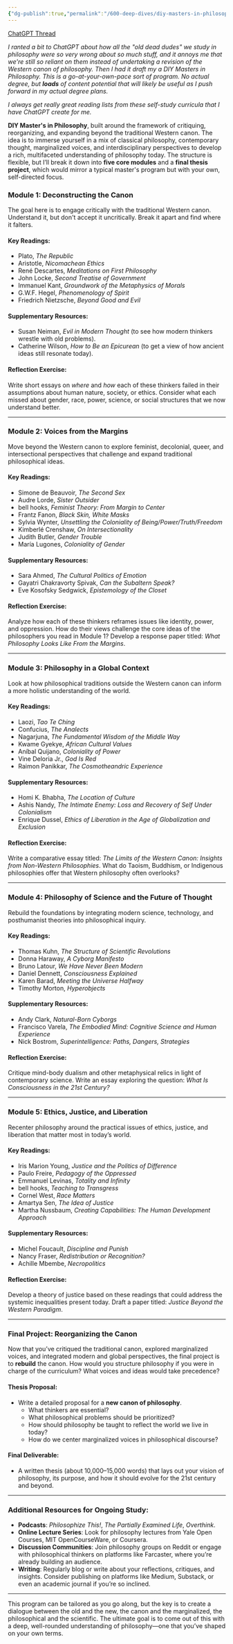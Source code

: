 ```yaml
---
{"dg-publish":true,"permalink":"/600-deep-dives/diy-masters-in-philosophy/diy-masters-in-philosophy-plan/"}
---
```


[ChatGPT Thread](https://chatgpt.com/share/67158b9c-4568-8012-86f9-13a088d080fc)

*I ranted a bit to ChatGPT about how all the "old dead dudes" we study in philosophy were so very wrong about so much stuff, and it annoys me that we're still so reliant on them instead of undertaking a revision of the Western canon of philosophy.  Then I had it draft my a DIY Masters in Philosophy.  This is a go-at-your-own-pace sort of program.  No actual degree, but **loads** of content potential that will likely be useful as I push forward in my actual degree plans.* 

*I always get really great reading lists from these self-study curricula that I have ChatGPT create for me.*

**DIY Master's in Philosophy**, built around the framework of critiquing, reorganizing, and expanding beyond the traditional Western canon. The idea is to immerse yourself in a mix of classical philosophy, contemporary thought, marginalized voices, and interdisciplinary perspectives to develop a rich, multifaceted understanding of philosophy today. The structure is flexible, but I’ll break it down into **five core modules** and a **final thesis project**, which would mirror a typical master's program but with your own, self-directed focus.

### **Module 1: Deconstructing the Canon**  
The goal here is to engage critically with the traditional Western canon. Understand it, but don't accept it uncritically. Break it apart and find where it falters.

#### **Key Readings**:
- Plato, *The Republic*  
- Aristotle, *Nicomachean Ethics*  
- René Descartes, *Meditations on First Philosophy*  
- John Locke, *Second Treatise of Government*  
- Immanuel Kant, *Groundwork of the Metaphysics of Morals*  
- G.W.F. Hegel, *Phenomenology of Spirit*  
- Friedrich Nietzsche, *Beyond Good and Evil*  

#### **Supplementary Resources**:
- Susan Neiman, *Evil in Modern Thought* (to see how modern thinkers wrestle with old problems).
- Catherine Wilson, *How to Be an Epicurean* (to get a view of how ancient ideas still resonate today).

#### **Reflection Exercise**:
Write short essays on *where* and *how* each of these thinkers failed in their assumptions about human nature, society, or ethics. Consider what each missed about gender, race, power, science, or social structures that we now understand better.

---

### **Module 2: Voices from the Margins**  
Move beyond the Western canon to explore feminist, decolonial, queer, and intersectional perspectives that challenge and expand traditional philosophical ideas.

#### **Key Readings**:
- Simone de Beauvoir, *The Second Sex*  
- Audre Lorde, *Sister Outsider*  
- bell hooks, *Feminist Theory: From Margin to Center*  
- Frantz Fanon, *Black Skin, White Masks*  
- Sylvia Wynter, *Unsettling the Coloniality of Being/Power/Truth/Freedom*  
- Kimberlé Crenshaw, *On Intersectionality*  
- Judith Butler, *Gender Trouble*  
- María Lugones, *Coloniality of Gender*  

#### **Supplementary Resources**:
- Sara Ahmed, *The Cultural Politics of Emotion*  
- Gayatri Chakravorty Spivak, *Can the Subaltern Speak?*  
- Eve Kosofsky Sedgwick, *Epistemology of the Closet*  

#### **Reflection Exercise**:
Analyze how each of these thinkers reframes issues like identity, power, and oppression. How do their views challenge the core ideas of the philosophers you read in Module 1? Develop a response paper titled: *What Philosophy Looks Like From the Margins*.

---

### **Module 3: Philosophy in a Global Context**  
Look at how philosophical traditions outside the Western canon can inform a more holistic understanding of the world.

#### **Key Readings**:
- Laozi, *Tao Te Ching*  
- Confucius, *The Analects*  
- Nagarjuna, *The Fundamental Wisdom of the Middle Way*  
- Kwame Gyekye, *African Cultural Values*  
- Aníbal Quijano, *Coloniality of Power*  
- Vine Deloria Jr., *God Is Red*  
- Raimon Panikkar, *The Cosmotheandric Experience*  

#### **Supplementary Resources**:
- Homi K. Bhabha, *The Location of Culture*  
- Ashis Nandy, *The Intimate Enemy: Loss and Recovery of Self Under Colonialism*  
- Enrique Dussel, *Ethics of Liberation in the Age of Globalization and Exclusion*  

#### **Reflection Exercise**:
Write a comparative essay titled: *The Limits of the Western Canon: Insights from Non-Western Philosophies*. What do Taoism, Buddhism, or Indigenous philosophies offer that Western philosophy often overlooks?

---

### **Module 4: Philosophy of Science and the Future of Thought**  
Rebuild the foundations by integrating modern science, technology, and posthumanist theories into philosophical inquiry.

#### **Key Readings**:
- Thomas Kuhn, *The Structure of Scientific Revolutions*  
- Donna Haraway, *A Cyborg Manifesto*  
- Bruno Latour, *We Have Never Been Modern*  
- Daniel Dennett, *Consciousness Explained*  
- Karen Barad, *Meeting the Universe Halfway*  
- Timothy Morton, *Hyperobjects*  

#### **Supplementary Resources**:
- Andy Clark, *Natural-Born Cyborgs*  
- Francisco Varela, *The Embodied Mind: Cognitive Science and Human Experience*  
- Nick Bostrom, *Superintelligence: Paths, Dangers, Strategies*  

#### **Reflection Exercise**:
Critique mind-body dualism and other metaphysical relics in light of contemporary science. Write an essay exploring the question: *What Is Consciousness in the 21st Century?*

---

### **Module 5: Ethics, Justice, and Liberation**  
Recenter philosophy around the practical issues of ethics, justice, and liberation that matter most in today’s world.

#### **Key Readings**:
- Iris Marion Young, *Justice and the Politics of Difference*  
- Paulo Freire, *Pedagogy of the Oppressed*  
- Emmanuel Levinas, *Totality and Infinity*  
- bell hooks, *Teaching to Transgress*  
- Cornel West, *Race Matters*  
- Amartya Sen, *The Idea of Justice*  
- Martha Nussbaum, *Creating Capabilities: The Human Development Approach*  

#### **Supplementary Resources**:
- Michel Foucault, *Discipline and Punish*  
- Nancy Fraser, *Redistribution or Recognition?*  
- Achille Mbembe, *Necropolitics*  

#### **Reflection Exercise**:
Develop a theory of justice based on these readings that could address the systemic inequalities present today. Draft a paper titled: *Justice Beyond the Western Paradigm*.

---

### **Final Project: Reorganizing the Canon**
Now that you’ve critiqued the traditional canon, explored marginalized voices, and integrated modern and global perspectives, the final project is to **rebuild** the canon. How would you structure philosophy if you were in charge of the curriculum? What voices and ideas would take precedence?

#### **Thesis Proposal**:
- Write a detailed proposal for a **new canon of philosophy**.
  - What thinkers are essential?
  - What philosophical problems should be prioritized?
  - How should philosophy be taught to reflect the world we live in today?
  - How do we center marginalized voices in philosophical discourse?

#### **Final Deliverable**:
- A written thesis (about 10,000–15,000 words) that lays out your vision of philosophy, its purpose, and how it should evolve for the 21st century and beyond.

---

### **Additional Resources for Ongoing Study**:
- **Podcasts**: *Philosophize This!*, *The Partially Examined Life*, *Overthink*.
- **Online Lecture Series**: Look for philosophy lectures from Yale Open Courses, MIT OpenCourseWare, or Coursera.
- **Discussion Communities**: Join philosophy groups on Reddit or engage with philosophical thinkers on platforms like Farcaster, where you’re already building an audience.
- **Writing**: Regularly blog or write about your reflections, critiques, and insights. Consider publishing on platforms like Medium, Substack, or even an academic journal if you’re so inclined.

---

This program can be tailored as you go along, but the key is to create a dialogue between the old and the new, the canon and the marginalized, the philosophical and the scientific. The ultimate goal is to come out of this with a deep, well-rounded understanding of philosophy—one that you’ve shaped on your own terms.